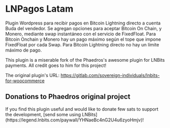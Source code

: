 # LNPagos Latam
Plugin Wordpress para recibir pagos en Bitcoin Lightning directo a cuenta Buda del vendedor.
Se agregan opciones para aceptar Bitcoin On Chain, y Monero, mediante swap instantáneo con el servicio de FixedFloat.
Para Bitcoin Onchain y Monero hay un pago máximo según el tope que impone FixedFloat por cada Swap.
Para Bitcoin Lightning directo no hay un límite máximo de pago.

This plugin is a miserable fork of the Phaedros's awesome plugin for LNBits payments. All credit goes to him for this project!

The original plugin's URL: <a href="https://gitlab.com/sovereign-individuals/lnbits-for-woocommerce" target="_blank">https://gitlab.com/sovereign-individuals/lnbits-for-woocommerce</a>




<h2>Donations to Phaedros original project</h2>
If you find this plugin useful and would like to donate few sats to support the development, [send some using LNBits]
(https://legend.lnbits.com/paywall/YHNaeBc4nG2U4u6zyoHmjv)!


